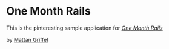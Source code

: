 # One Month Rails

This is the pinteresting sample application for 
[*One Month Rails*](http://onemonthrails.com)

by [Mattan Griffel](http://mattangriffel.com)	